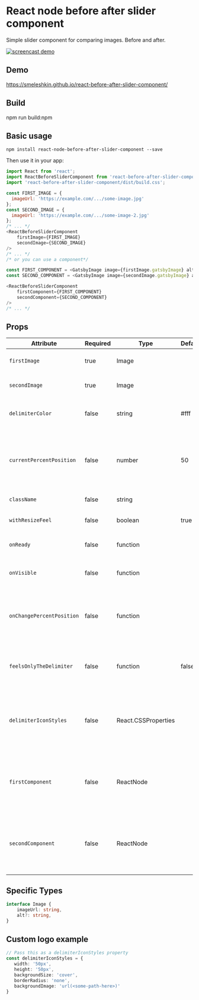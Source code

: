 # React node before after slider component
Simple slider component for comparing images. Before and after.

[![screencast demo](./screencast.gif)](./screencast.gif)

## Demo
https://smeleshkin.github.io/react-before-after-slider-component/
## Build
npm run build:npm
## Basic usage
```
npm install react-node-before-after-slider-component --save
```

Then use it in your app:
```js
import React from 'react';
import ReactBeforeSliderComponent from 'react-before-after-slider-component';
import 'react-before-after-slider-component/dist/build.css';

const FIRST_IMAGE = {
  imageUrl: 'https://example.com/.../some-image.jpg'
};
const SECOND_IMAGE = {
  imageUrl: 'https://example.com/.../some-image-2.jpg'
};
/* ... */
<ReactBeforeSliderComponent
    firstImage={FIRST_IMAGE}
    secondImage={SECOND_IMAGE}
/>
/* ... */
/* or you can use a component*/

const FIRST_COMPONENT = <GatsbyImage image={firstImage.gatsbyImage} alt={firstImage.alt} />;
const SECOND_COMPONENT = <GatsbyImage image={secondImage.gatsbyImage} alt={secondImage.alt} />;

<ReactBeforeSliderComponent
    firstComponent={FIRST_COMPONENT}
    secondComponent={SECOND_COMPONENT}
/>
/* ... */
```
## Props

| Attribute                  | Required  | Type                | Default | Description                                                           
|----------------------------|---------------------------------|---------|---------|-------------------------------
| `firstImage`               | true      | Image               |         | Image object with source url. 
| `secondImage`              | true      | Image               |         | Image object with source url.
| `delimiterColor`           | false     | string              | #fff    | Custom delimiter background color. 
| `currentPercentPosition`   | false     | number              | 50      | Start delimiter position. Or also the current position, if it will change in parent.
| `className`                | false     | string              |         | Custom classname.
| `withResizeFeel`           | false     | boolean             | true    | Feeling to window resizing.
| `onReady`                  | false     | function            |         | On slider ready callback.
| `onVisible`                | false     | function            |         | On slider visible in viewport callback.
| `onChangePercentPosition`  | false     | function            |         | On delimiter position update callback. Has new position parameter.
| `feelsOnlyTheDelimiter`    | false     | function            | false   | Only the separator feels clicks. Not any zone of the component.
| `delimiterIconStyles`      | false     | React.CSSProperties |         | Custom styles of delimiter icon. E.g. for a logo. See "Custom logo example"
| `firstComponent`           | false     | ReactNode           |         | A component like GatsbyImage to use a component instead of imageUrl
| `secondComponent`          | false     | ReactNode           |         | A component like GatsbyImage to use a component instead of imageUrl

## Specific Types

```ts
interface Image {
    imageUrl: string,
    alt?: string,
}
```

## Custom logo example
```ts
// Pass this as a delimiterIconStyles property
const delimiterIconStyles = {
   width: '50px',
   height: '50px',
   backgroundSize: 'cover',
   borderRadius: 'none',
   backgroundImage: 'url(<some-path-here>)'
}

```
